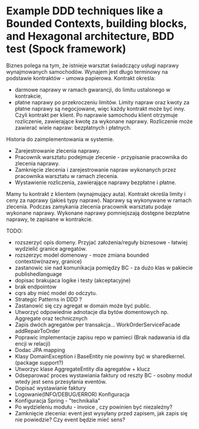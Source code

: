 # Example DDD techniques like a Bounded Contexts, building blocks, and Hexagonal architecture, BDD test (Spock framework)




Biznes polega na tym, że istnieje warsztat świadczący usługi naprawy wynajmowanych samochodów.
Wynajem jest długo terminowy na podstawie kontraktów - umowa papierowa.
Kontrakt określa:
- darmowe naprawy w ramach gwarancji, do limitu ustalonego w kontrakcie,
- płatne naprawy po przekroczeniu limitów.
Limity napraw oraz kwoty za płatne naprawy są negocjowane, więc każdy kontrakt może być inny.
Czyli kontrakt per klient.
Po naprawie samochodu klient otrzymuje rozliczenie, zawierające kwotę za wykonane naprawy.
Rozliczenie może zawierać wiele napraw: bezpłatnych i płatnych.

Historia do zaimplementowania w systemie.
- Zarejestrowanie zlecenia naprawy.
- Pracownik warsztatu podejmuje zlecenie - przypisanie pracownika do zlecenia naprawy.
- Zamknięcie zlecenia i zarejestrowanie napraw wykonanych przez pracownika warsztatu w ramach zlecenia.
- Wystawienie rozliczenia, zawierające naprawy bezpłatne i płatne.

Mamy tu kontrakt z klientem (wynajmujący auta). Kontrakt określa limity i ceny za naprawy (jakieś typy napraw).
Naprawy są wykonywane w ramach zlecenia. Podczas zamykania zlecenia pracownik warsztatu podaje wykonane naprawy.
Wykonane naprawy pomniejszają dostępne bezpłatne naprawy, te zapisane w kontrakcie.




TODO:

 + rozszerzyć opis domeny. Przyjać założenia/reguły biznesowe - łatwiej wydzielić granice agregatów.
 + rozszerzyc model domenowy - moze zmiana bounded contextów(nazwy, granice)
 + zastanowic sie nad komunikacja pomiędzy BC - za dużo klas w pakiecie publishedlanguage
 + dopisac brakujaca logike i testy (akceptacyjne)
 + brak endpointow
 + cqrs aby mieć model do odczytu.
 + Strategic Patterns in DDD ?
 + Zastanowić się czy agregat w domain może być public.
 + Utworzyć odpowiednie adnotacje dla bytów domentowych np. Aggregate oraz technicznych
 + Zapis dwóch agregatów per transakcja... WorkOrderServiceFacade    addRepairToOrder
 + Poprawic implementacje zapisu repo w pamieci (Brak nadawania id dla encji w relacji)
 + Dodac JPA mapping
 + Klasy DomainException i BaseEntity nie powinny być w sharedkernel. (package support?)
 + Utworzyc klase AggregateEntity dla agregatów + klucz
 + Odseparować proces wystawiania faktury od reszty BC - osobny moduł wtedy jest sens przesyłania eventów.
 + Dopisać wystawianie faktury
 + Logowanie(INFO/DEBUG/ERROR) Konfiguracja
 + Konfiguracja Spring - "technikalia"
 + Po wydzieleniu modułu -  invoice , czy powinien być niezależny?
 + Zamknięcie zlecenia: event jest wysyłany przed zapisem, jak zapis się nie powiedzie? Czy event będzie mieć sens? 
